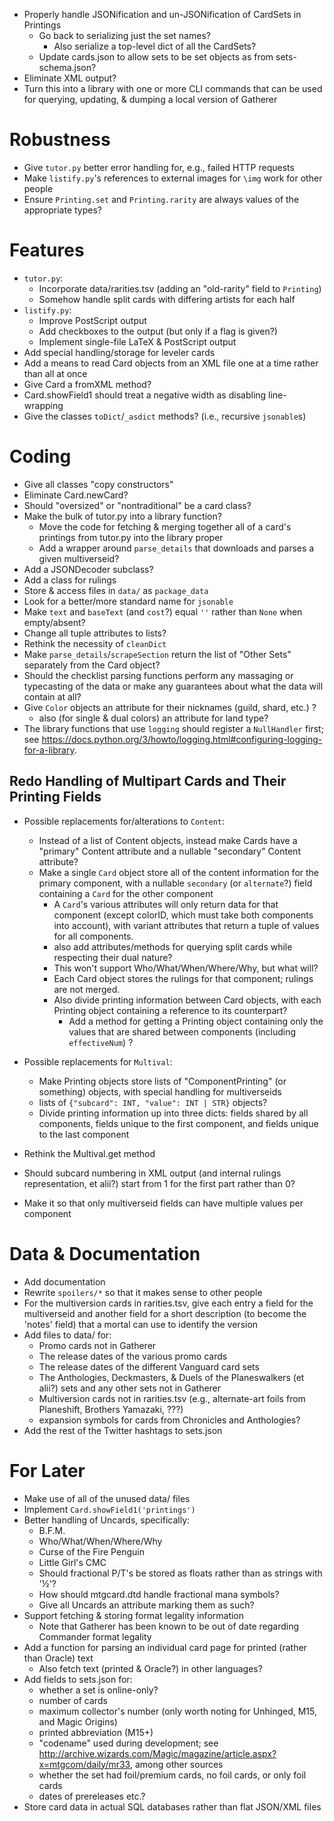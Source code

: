 - Properly handle JSONification and un-JSONification of CardSets in Printings
    - Go back to serializing just the set names?
        - Also serialize a top-level dict of all the CardSets?
    - Update cards.json to allow sets to be set objects as from
      sets-schema.json?
- Eliminate XML output?
- Turn this into a library with one or more CLI commands that can be used for
  querying, updating, & dumping a local version of Gatherer

# Robustness

- Give `tutor.py` better error handling for, e.g., failed HTTP requests
- Make `listify.py`'s references to external images for `\img` work for other
  people
- Ensure `Printing.set` and `Printing.rarity` are always values of the
  appropriate types?

# Features

- `tutor.py`:
    - Incorporate data/rarities.tsv (adding an "old-rarity" field to
      `Printing`)
    - Somehow handle split cards with differing artists for each half
- `listify.py`:
    - Improve PostScript output
    - Add checkboxes to the output (but only if a flag is given?)
    - Implement single-file LaTeX & PostScript output
- Add special handling/storage for leveler cards
- Add a means to read Card objects from an XML file one at a time rather than
  all at once
- Give Card a fromXML method?
- Card.showField1 should treat a negative width as disabling line-wrapping
- Give the classes `toDict`/`_asdict` methods? (i.e., recursive `jsonable`s)

# Coding

- Give all classes "copy constructors"
- Eliminate Card.newCard?
- Should "oversized" or "nontraditional" be a card class?
- Make the bulk of tutor.py into a library function?
    - Move the code for fetching & merging together all of a card's printings
      from tutor.py into the library proper
    - Add a wrapper around `parse_details` that downloads and parses a given
      multiverseid?
- Add a JSONDecoder subclass?
- Add a class for rulings
- Store & access files in `data/` as `package_data`
- Look for a better/more standard name for `jsonable`
- Make `text` and `baseText` (and `cost`?) equal `''` rather than `None` when
  empty/absent?
- Change all tuple attributes to lists?
- Rethink the necessity of `cleanDict`
- Make `parse_details`/`scrapeSection` return the list of "Other Sets"
  separately from the Card object?
- Should the checklist parsing functions perform any massaging or typecasting
  of the data or make any guarantees about what the data will contain at all?
- Give `Color` objects an attribute for their nicknames (guild, shard, etc.) ?
    - also (for single & dual colors) an attribute for land type?
- The library functions that use `logging` should register a `NullHandler`
  first; see <https://docs.python.org/3/howto/logging.html#configuring-logging-for-a-library>.

## Redo Handling of Multipart Cards and Their Printing Fields

- Possible replacements for/alterations to `Content`:
    - Instead of a list of Content objects, instead make Cards have a "primary"
      Content attribute and a nullable "secondary" Content attribute?
    - Make a single `Card` object store all of the content information for the
      primary component, with a nullable `secondary` (or `alternate`?) field
      containing a `Card` for the other component
        - A `Card`'s various attributes will only return data for that
          component (except colorID, which must take both components into
          account), with variant attributes that return a tuple of values for
          all components.
        - also add attributes/methods for querying split cards while respecting
          their dual nature?
        - This won't support Who/What/When/Where/Why, but what will?
        - Each Card object stores the rulings for that component; rulings are
          not merged.
        - Also divide printing information between Card objects, with each
          Printing object containing a reference to its counterpart?
            - Add a method for getting a Printing object containing only the
              values that are shared between components (including
              `effectiveNum`) ?

- Possible replacements for `Multival`:
    - Make Printing objects store lists of "ComponentPrinting" (or something)
      objects, with special handling for multiverseids
    - lists of `{"subcard": INT, "value": INT | STR}` objects?
    - Divide printing information up into three dicts: fields shared by all
      components, fields unique to the first component, and fields unique to
      the last component

- Rethink the Multival.get method
- Should subcard numbering in XML output (and internal rulings representation,
  et alii?) start from 1 for the first part rather than 0?
- Make it so that only multiverseid fields can have multiple values per
  component

# Data & Documentation

- Add documentation
- Rewrite `spoilers/*` so that it makes sense to other people
- For the multiversion cards in rarities.tsv, give each entry a field for the
  multiverseid and another field for a short description (to become the
  'notes' field) that a mortal can use to identify the version
- Add files to data/ for:
    - Promo cards not in Gatherer
    - The release dates of the various promo cards
    - The release dates of the different Vanguard card sets
    - The Anthologies, Deckmasters, & Duels of the Planeswalkers (et alii?)
      sets and any other sets not in Gatherer
    - Multiversion cards not in rarities.tsv (e.g., alternate-art foils from
      Planeshift, Brothers Yamazaki, ???)
    - expansion symbols for cards from Chronicles and Anthologies?
- Add the rest of the Twitter hashtags to sets.json

# For Later

- Make use of all of the unused data/ files
- Implement `Card.showField1('printings')`
- Better handling of Uncards, specifically:
    - B.F.M.
    - Who/What/When/Where/Why
    - Curse of the Fire Penguin
    - Little Girl's CMC
    - Should fractional P/T's be stored as floats rather than as strings with
      '½'?
    - How should mtgcard.dtd handle fractional mana symbols?
    - Give all Uncards an attribute marking them as such?
- Support fetching & storing format legality information
    - Note that Gatherer has been known to be out of date regarding Commander
      format legality
- Add a function for parsing an individual card page for printed (rather than
  Oracle) text
    - Also fetch text (printed & Oracle?) in other languages?
- Add fields to sets.json for:
    - whether a set is online-only?
    - number of cards
    - maximum collector's number (only worth noting for Unhinged, M15, and
      Magic Origins)
    - printed abbreviation (M15+)
    - "codename" used during development; see
      <http://archive.wizards.com/Magic/magazine/article.aspx?x=mtgcom/daily/mr33>,
      among other sources
    - whether the set had foil/premium cards, no foil cards, or only foil cards
    - dates of prereleases etc.?
- Store card data in actual SQL databases rather than flat JSON/XML files

